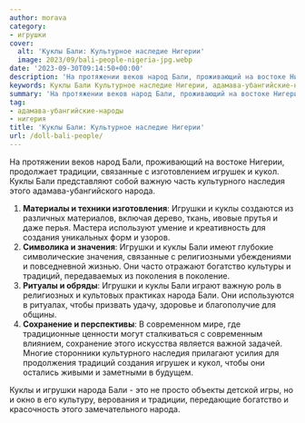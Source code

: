 ```yaml
---
author: morava
category:
- игрушки
cover:
  alt: 'Куклы Бали: Культурное наследие Нигерии'
  image: 2023/09/bali-people-nigeria-jpg.webp
date: '2023-09-30T09:14:50+00:00'
description: 'На протяжении веков народ Бали, проживающий на востоке Нигерии, продолжает традиции, связанные с изготовлением игрушек и кукол. Куклы Бали представляют...'
keywords: Куклы Бали Культурное наследие Нигерии, адамава-убангийские-народы, нигерия, бали, куклы, народа, игрушки, традиции, связанные, игрушек, кукол, важную, культурного, наследия, создания, значения, богатство, традиций
summary: 'На протяжении веков народ Бали, проживающий на востоке Нигерии, продолжает традиции, связанные с изготовлением игрушек и кукол. Куклы Бали представляют...'
tag:
- адамава-убангийские-народы
- нигерия
title: 'Куклы Бали: Культурное наследие Нигерии'
url: /doll-bali-people/
---
```


На протяжении веков народ Бали, проживающий на востоке Нигерии, продолжает традиции, связанные с изготовлением игрушек и кукол. Куклы Бали представляют собой важную часть культурного наследия этого адамава-убангийского народа.

1. **Материалы и техники изготовления**: Игрушки и куклы создаются из различных материалов, включая дерево, ткань, ивовые прутья и даже перья. Мастера используют умение и креативность для создания уникальных форм и узоров.
1. **Символика и значения**: Игрушки и куклы Бали имеют глубокие символические значения, связанные с религиозными убеждениями и повседневной жизнью. Они часто отражают богатство культуры и традиций, передаваемых из поколения в поколение.
1. **Ритуалы и обряды**: Игрушки и куклы Бали играют важную роль в религиозных и культовых практиках народа Бали. Они используются в ритуалах, чтобы призвать удачу, здоровье и благополучие для общины.
1. **Сохранение и перспективы**: В современном мире, где традиционные ценности могут сталкиваться с современным влиянием, сохранение этого искусства является важной задачей. Многие сторонники культурного наследия прилагают усилия для продолжения традиций создания игрушек и кукол, чтобы они остались живыми и заметными в будущем.

Куклы и игрушки народа Бали \- это не просто объекты детской игры, но и окно в его культуру, верования и традиции, передающие богатство и красочность этого замечательного народа.